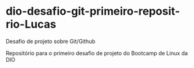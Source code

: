 # dio-desafio-git-primeiro-reposit-rio-Lucas
Desafio de projeto sobre Git/Github

Repositório para o primeiro desafio de projeto do Bootcamp de Linux da DIO
